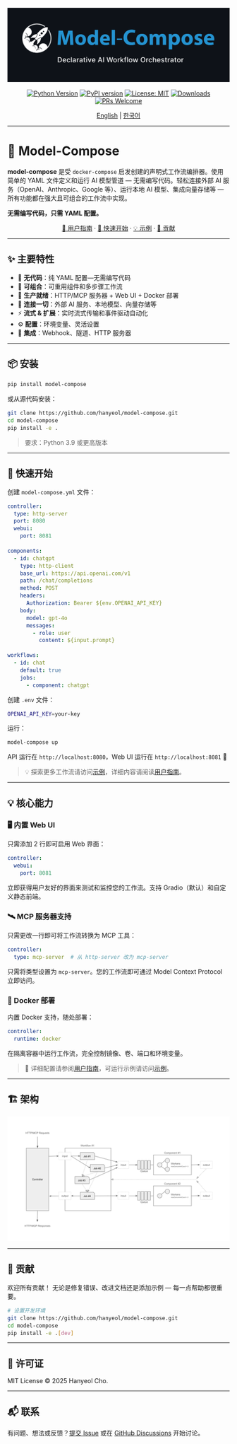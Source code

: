 <div align="center">

![model-compose - 声明式 AI 工作流编排器](docs/images/main-banner.png)

[![Python Version](https://img.shields.io/badge/python-3.9+-blue.svg)](https://python.org)
[![PyPI version](https://img.shields.io/pypi/v/model-compose.svg)](https://pypi.org/project/model-compose/)
[![License: MIT](https://img.shields.io/badge/License-MIT-yellow.svg)](https://opensource.org/licenses/MIT)
[![Downloads](https://pepy.tech/badge/model-compose)](https://pepy.tech/project/model-compose)
[![PRs Welcome](https://img.shields.io/badge/PRs-welcome-brightgreen.svg)](http://makeapullrequest.com)

[English](README.md) | [한국어](README.ko.md)

</div>

---

# 🤖 Model-Compose

**model-compose** 是受 `docker-compose` 启发创建的声明式工作流编排器。使用简单的 YAML 文件定义和运行 AI 模型管道 — 无需编写代码。轻松连接外部 AI 服务（OpenAI、Anthropic、Google 等）、运行本地 AI 模型、集成向量存储等 — 所有功能都在强大且可组合的工作流中实现。

**无需编写代码，只需 YAML 配置。**

<div align="center">

[📖 用户指南](docs/user-guide/zh-cn/README.md) · [🚀 快速开始](#-快速开始) · [💡 示例](examples/README.md) · [🤝 贡献](#-贡献)

</div>

---

## ✨ 主要特性

- 🎨 **无代码**：纯 YAML 配置—无需编写代码
- 🔄 **可组合**：可重用组件和多步骤工作流
- 🚀 **生产就绪**：HTTP/MCP 服务器 + Web UI + Docker 部署
- 🔌 **连接一切**：外部 AI 服务、本地模型、向量存储等
- ⚡ **流式 & 扩展**：实时流式传输和事件驱动自动化
- ⚙️ **配置**：环境变量、灵活设置
- 🔗 **集成**：Webhook、隧道、HTTP 服务器

---


## 📦 安装

```bash
pip install model-compose
```

或从源代码安装：

```bash
git clone https://github.com/hanyeol/model-compose.git
cd model-compose
pip install -e .
```

> 要求：Python 3.9 或更高版本

---

## 🚀 快速开始

创建 `model-compose.yml` 文件：

```yaml
controller:
  type: http-server
  port: 8080
  webui:
    port: 8081

components:
  - id: chatgpt
    type: http-client
    base_url: https://api.openai.com/v1
    path: /chat/completions
    method: POST
    headers:
      Authorization: Bearer ${env.OPENAI_API_KEY}
    body:
      model: gpt-4o
      messages:
        - role: user
          content: ${input.prompt}

workflows:
  - id: chat
    default: true
    jobs:
      - component: chatgpt
```

创建 `.env` 文件：

```bash
OPENAI_API_KEY=your-key
```

运行：

```bash
model-compose up
```

API 运行在 `http://localhost:8080`，Web UI 运行在 `http://localhost:8081` 🎉

> 💡 探索更多工作流请访问[示例](examples/README.md)，详细内容请阅读[用户指南](docs/user-guide/zh-cn/README.md)。

---
## 💡 核心能力

### 🖥️ 内置 Web UI
只需添加 2 行即可启用 Web 界面：
```yaml
controller:
  webui:
    port: 8081
```
立即获得用户友好的界面来测试和监控您的工作流。支持 Gradio（默认）和自定义静态前端。

### 🛰️ MCP 服务器支持
只需更改一行即可将工作流转换为 MCP 工具：
```yaml
controller:
  type: mcp-server  # 从 http-server 改为 mcp-server
```
只需将类型设置为 `mcp-server`。您的工作流即可通过 Model Context Protocol 立即访问。

### 🐳 Docker 部署
内置 Docker 支持，随处部署：
```yaml
controller:
  runtime: docker
```
在隔离容器中运行工作流，完全控制镜像、卷、端口和环境变量。

> 📖 详细配置请参阅[用户指南](docs/user-guide/zh-cn/README.md)，可运行示例请访问[示例](examples/README.md)。

---
## 🏗 架构

![架构图](docs/images/architecture-diagram.png)

---

## 🤝 贡献
欢迎所有贡献！
无论是修复错误、改进文档还是添加示例 — 每一点帮助都很重要。

```bash
# 设置开发环境
git clone https://github.com/hanyeol/model-compose.git
cd model-compose
pip install -e .[dev]
```

---

## 📄 许可证
MIT License © 2025 Hanyeol Cho.

---

## 📬 联系
有问题、想法或反馈？[提交 Issue](https://github.com/hanyeol/model-compose/issues) 或在 [GitHub Discussions](https://github.com/hanyeol/model-compose/discussions) 开始讨论。
